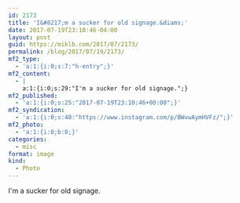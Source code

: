 ```yaml
---
id: 2173
title: 'I&#8217;m a sucker for old signage.&diams;'
date: 2017-07-19T23:10:46-04:00
layout: post
guid: https://miklb.com/2017/07/2173/
permalink: /blog/2017/07/19/2173/
mf2_type:
  - 'a:1:{i:0;s:7:"h-entry";}'
mf2_content:
  - |
    a:1:{i:0;s:29:"I'm a sucker for old signage.";}
mf2_published:
  - 'a:1:{i:0;s:25:"2017-07-19T23:10:46+00:00";}'
mf2_syndication:
  - 'a:1:{i:0;s:40:"https://www.instagram.com/p/BWvwAymHVFz/";}'
mf2_photo:
  - 'a:1:{i:0;b:0;}'
categories:
  - misc
format: image
kind:
  - Photo
---
```

I'm a sucker for old signage.